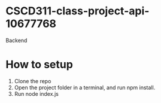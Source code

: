 # CSCD311-class-project-api-10677768
Backend

# How to setup
1.  Clone the repo
2.  Open the project folder in a terminal, and run npm install.
3.  Run node index.js
